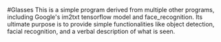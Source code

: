 #Glasses
This is a simple program derived from multiple other programs, including Google's im2txt tensorflow model and face_recognition. Its ultimate purpose is to provide simple functionalities like object detection, facial recognition, and a verbal description of what is seen.
